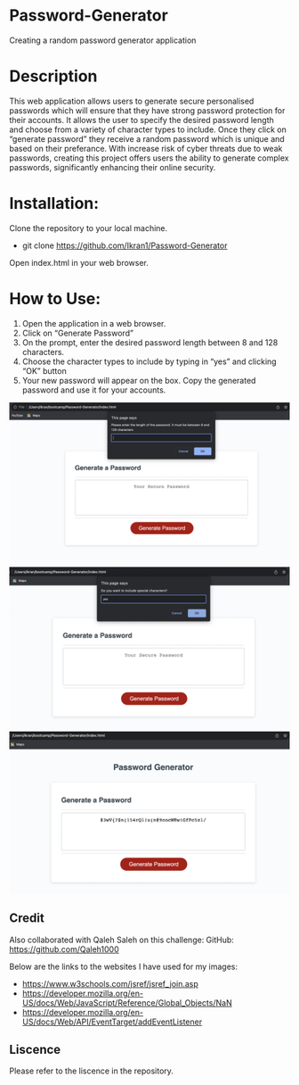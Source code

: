 # Password-Generator

Creating a random password generator application

# Description

This web application allows users to generate secure personalised passwords which will ensure that they have strong password protection for their accounts. It allows the user to specify the desired password length and choose from a variety of character types to include. Once they click on “generate password” they receive a random password which is unique and based on their preferance. With increase risk of cyber threats due to weak passwords, creating this project offers users the ability to generate complex passwords, significantly enhancing their online security.

# Installation:

Clone the repository to your local machine.

- git clone https://github.com/Ikran1/Password-Generator

Open index.html in your web browser.

# How to Use:

1. Open the application in a web browser.
2. Click on “Generate Password”
3. On the prompt, enter the desired password length between 8 and 128 characters.
4. Choose the character types to include by typing in “yes” and clicking “OK” button
5. Your new password will appear on the box. Copy the generated password and use it for your accounts.

![password generator demo 1](./images/step%201.png)
![password generator demo 2](./images/step%202.png)
![password generator demo 3](./images/step%203.png)

## Credit

Also collaborated with Qaleh Saleh on this challenge: GitHub: https://github.com/Qaleh1000

Below are the links to the websites I have used for my images:

- https://www.w3schools.com/jsref/jsref_join.asp
- https://developer.mozilla.org/en-US/docs/Web/JavaScript/Reference/Global_Objects/NaN
- https://developer.mozilla.org/en-US/docs/Web/API/EventTarget/addEventListener

## Liscence

Please refer to the liscence in the repository.
